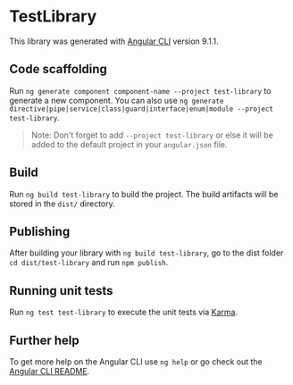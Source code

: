 # TestLibrary

This library was generated with [Angular CLI](https://github.com/angular/angular-cli) version 9.1.1.

## Code scaffolding

Run `ng generate component component-name --project test-library` to generate a new component. You can also use `ng generate directive|pipe|service|class|guard|interface|enum|module --project test-library`.
> Note: Don't forget to add `--project test-library` or else it will be added to the default project in your `angular.json` file. 

## Build

Run `ng build test-library` to build the project. The build artifacts will be stored in the `dist/` directory.

## Publishing

After building your library with `ng build test-library`, go to the dist folder `cd dist/test-library` and run `npm publish`.

## Running unit tests

Run `ng test test-library` to execute the unit tests via [Karma](https://karma-runner.github.io).

## Further help

To get more help on the Angular CLI use `ng help` or go check out the [Angular CLI README](https://github.com/angular/angular-cli/blob/master/README.md).
